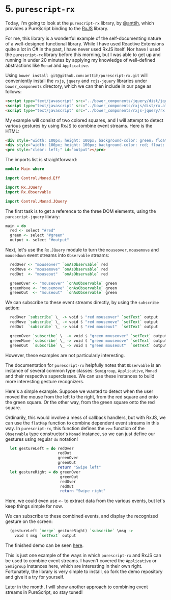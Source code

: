# 5. `purescript-rx`

Today, I'm going to look at the `purescript-rx` library, by [@anttih](https://github.com/anttih/), which provides a PureScript binding to the [RxJS](https://github.com/Reactive-Extensions/RxJS) library.

For me, this library is a wonderful example of the self-documenting nature of a well-designed functional library. While I have used Reactive Extensions quite a lot in C# in the past, I have never used RxJS itself. Nor have I used the `purescript-rx` library before this morning, but I was able to get up and running in under 20 minutes by applying my knowledge of well-defined abstractions like `Monad` and `Applicative`.

Using `bower install git@github.com:anttih/purescript-rx.git` will conveniently install the `rxjs`, `jquery` and `rxjs-jquery` libraries under `bower_components` directory, which we can then include in our page as follows:

```html
<script type="text/javascript" src="../bower_components/jquery/dist/jquery.js"></script>
<script type="text/javascript" src="../bower_components/rxjs/dist/rx.all.js"></script>
<script type="text/javascript" src="../bower_components/rxjs-jquery/rx.jquery.js"></script>
```

My example will consist of two colored squares, and I will attempt to detect various gestures by using RxJS to combine event streams. Here is the HTML:

```html
<div style="width: 100px; height: 100px; background-color: green; float: left" id="green"></div>
<div style="width: 100px; height: 100px; background-color: red; float: left" id="red"></div>
<pre style="clear: left;" id="output"></pre>
```

The imports list is straightforward:

```purescript
module Main where

import Control.Monad.Eff

import Rx.JQuery
import Rx.Observable

import Control.Monad.JQuery
```

The first task is to get a reference to the three DOM elements, using the `purescript-jquery` library:

```purescript
main = do
  red <- select "#red"
  green <- select "#green"
  output <- select "#output"
```

Next, let's use the `Rx.JQuery` module to turn the `mouseover`, `mousemove` and `mousedown` event streams into `Observable` streams:

```purescript
  redOver <- "mouseover" `onAsObservable` red
  redMove <- "mousemove" `onAsObservable` red
  redOut  <- "mouseout"  `onAsObservable` red

  greenOver <- "mouseover" `onAsObservable` green
  greenMove <- "mousemove" `onAsObservable` green
  greenOut  <- "mouseout"  `onAsObservable` green
```

We can subscribe to these event streams directly, by using the `subscribe` action:

```purescript
  redOver `subscribe` \_ -> void $ "red mouseover" `setText` output
  redMove `subscribe` \_ -> void $ "red mousemove" `setText` output
  redOut  `subscribe` \_ -> void $ "red mouseout"  `setText` output

  greenOver `subscribe` \_ -> void $ "green mouseover" `setText` output
  greenMove `subscribe` \_ -> void $ "green mousemove" `setText` output
  greenOut  `subscribe` \_ -> void $ "green mouseout"  `setText` output
```

However, these examples are not particularly interesting.

The documentation for `purescript-rx` helpfully notes that `Observable` is an instance of several common type classes: `Semigroup`, `Applicative`, `Monad` and their respective superclasses. We can use these instances to build more interesting gesture recognizers.

Here's a simple example. Suppose we wanted to detect when the user moved the mouse from the left to the right, from the red square and onto the green square. Or the other way, from the green square onto the red square.

Ordinarily, this would involve a mess of callback handlers, but with RxJS, we can use the `flatMap` function to combine dependent event streams in this way. In `purescript-rx`, this function defines the `>>=` function of the `Observable` type constructor's `Monad` instance, so we can just define our gestures using regular `do` notation!

```purescript
  let gestureLeft = do redOver
                       redOut
                       greenOver
                       greenOut
                       return "Swipe left"
  let gestureRight = do greenOver
                        greenOut
                        redOver
                        redOut
                        return "Swipe right"
```

Here, we could even use `<-` to extract data from the various events, but let's keep things simple for now.

We can subscribe to these combined events, and display the recognized gesture on the screen:

```purescript
  (gestureLeft `merge` gestureRight) `subscribe` \msg ->
    void $ msg `setText` output
```

The finished demo can be seen [here](http://paf31.github.io/24-days-of-purescript/purescript-rx/html/).

This is just one example of the ways in which `purescript-rx` and RxJS can be used to combine event streams. I haven't covered the `Applicative` or `Semigroup` instances here, which are interesting in their own right. Fortunately, the library is very simple to install, so fork the demo repository and give it a try for yourself.

Later in the month, I will show another approach to combining event streams in PureScript, so stay tuned!
